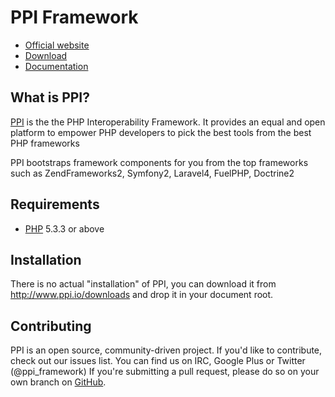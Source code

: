 # PPI Framework

[@website]:       http://www.ppi.io/                              "PPI Framework"
[@documentation]: http://www.ppi.io/docs/2.0/getting_started.html "PPI Framework Documentation"
[@download]:      http://www.ppi.io/files/ppi-skeletonapp-without-vendors.tar.gz
[@gitweb]:        https://github.com/ppi/framework                "ppi/framework"
[@h5bp]:          http://html5boilerplate.com/                    "HTML5 Boilerplate"
[@twbootstrap]:   http://twitter.github.com/bootstrap/            "Twitter Bootstrap"
[@php]:           http://php.net/                                 "PHP: Hypertext Preprocessor"

* [Official website][@website]
* [Download][@download]
* [Documentation][@documentation]

## What is PPI?

[PPI][@website] is the the PHP Interoperability Framework. It provides an equal and open platform to empower PHP developers to pick the best tools from the best PHP frameworks

PPI bootstraps framework components for you from the top frameworks such as ZendFrameworks2, Symfony2, Laravel4, FuelPHP, Doctrine2

## Requirements

* [PHP][@php] 5.3.3 or above

## Installation

There is no actual "installation" of PPI, you can download it from
http://www.ppi.io/downloads and drop it in your document root.

## Contributing

PPI is an open source, community-driven project. If you'd like to contribute, check out our issues list.
You can find us on IRC, Google Plus or Twitter (@ppi_framework)
If you're submitting a pull request, please do so on your own branch on [GitHub][@gitweb].

